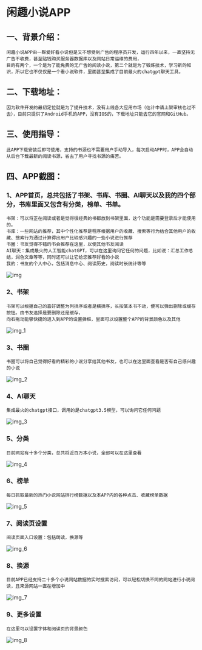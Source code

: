 # 闲趣小说APP
## 一、背景介绍：
    闲趣小说APP由一群爱好看小说但是又不想受到广告的程序员开发，运行四年以来，一直坚持无广告不收费，甚至贴钱购买服务器数据库以及网站日常运维的费用，
    目的有两个，一个是为了能免费的无广告的阅读小说，第二个就是为了锻炼技术，学习新的知识，所以它也不仅仅是一个看小说软件，里面甚至集成了目前最火的chatgpt聊天工具。
## 二、下载地址：
    因为软件开发的最初定位就是为了提升技术，没有上线各大应用市场（估计申请上架审核也过不去），目前只提供了Android手机的APP，没有IOS的，下载地址只能去它的官网和GitHub。
## 三、使用指导：
    此APP下载安装后即可使用，支持的书源也不需要用户手动导入，每次启动APP时，APP会自动从后台下载最新的阅读书源，省去了用户寻找书源的痛苦。
## 四、APP截图：
### 1、APP首页，总共包括了书架、书库、书圈、AI聊天以及我的四个部分，书库里面又包含有分类，榜单、书单。
    书架：可以将正在阅读或者是觉得很经典的书都放到书架里面，这个功能是需要登录后才能使用的。
    书库：一些网站的推荐，其中个性化推荐是程序根据用户的收藏、搜索等行为结合其他用户的收藏、搜索行为通过计算得出用户比较感兴趣的一些小说进行推荐
    书圈：书友觉得不错的书会推荐在这里，以便其他书友阅读
    AI聊天：集成最火的人工智能chatGPT，可以在这里询问它任何的问题，比如说：汇总工作总结，润色文章等等，同时还可以让它给您推荐好看的小说
    我的：书友的个人中心，包括消息中心、阅读历史，阅读时长统计等等

![img](https://github.com/wtdemeil/xianqu/assets/41848365/68e78544-6063-431b-b5eb-d0fe3acf5bea)

### 2、书架
    书架可以根据自己的喜好调整为列排序或者是横排序，长按某本书不动，便可以弹出删除或缓存按钮。由书友选择是要删除还是缓存，
    向右拖动能够快捷的进入到APP的设置弹框，里面可以设置整个APP的背景颜色以及其他
![img_1](https://github.com/wtdemeil/xianqu/assets/41848365/0cfded9a-94d0-4938-a036-d1ae2bb96026)
### 3、书圈
    书圈可以将自己觉得好看的精彩的小说分享给其他书友，也可以在这里面查看是否有自己感兴趣的小说
![img_2](https://github.com/wtdemeil/xianqu/assets/41848365/ac1e8293-5753-4c1f-be09-9a51309c6d19)

### 4、AI聊天
    集成最火的chatgpt接口，调用的是chatgpt3.5模型，可以询问它任何问题
![img_3](https://github.com/wtdemeil/xianqu/assets/41848365/aa803a2c-f571-4a26-9e53-a49c80f3a266)

### 5、分类
    目前网站有十多个分类，总共将近百万本小说，全部可以在这里查看
![img_4](https://github.com/wtdemeil/xianqu/assets/41848365/4303aa8f-fbce-4faf-8a78-104971c7b072)

### 6、榜单
    每日抓取最新的热门小说网站排行榜数据以及本APP内的各种点击、收藏榜单数据
![img_5](https://github.com/wtdemeil/xianqu/assets/41848365/a6716cf6-bf10-4f53-929a-6f05955da6b1)

### 7、阅读页设置
    阅读页面入口设置：包括朗读，换源等
![img_6](https://github.com/wtdemeil/xianqu/assets/41848365/2b488a16-54e3-48da-8ab5-8381c2585c9d)

### 8、换源
    目前APP已经支持二十多个小说网站数据的实时搜索访问，可以轻松切换不同的网站进行小说阅读，且来源网站一直在增加中
![img_7](https://github.com/wtdemeil/xianqu/assets/41848365/f016c7fe-5f79-4563-ba98-647c3f91c54d)

### 9、更多设置
    在这里可以设置字体和阅读页的背景颜色
![img_8](https://github.com/wtdemeil/xianqu/assets/41848365/b0eab2ed-380f-4a03-a837-2e8b05e3b826)
